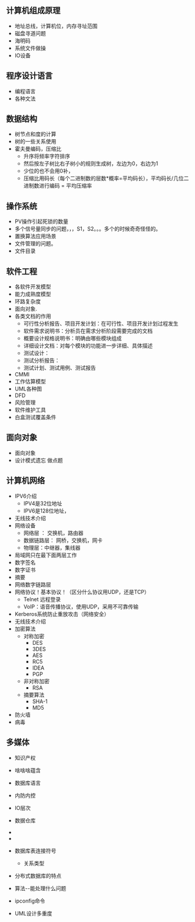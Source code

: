 
## 计算机组成原理
- 地址总线，计算机位，内存寻址范围
- 磁盘寻道问题
- 海明码
- 系统文件做操
- IO设备

## 程序设计语言
- 编程语言
- 各种文法

## 数据结构
- 树节点和度的计算
- 树的一些关系使用
- 霍夫曼编码，压缩比
  - 升序将频率字符排序
  - 然后按左子树比右子树小的规则生成树，左边为0，右边为1
  - 少位的也不会用0补，
  - 压缩比用码长（每个二进制数的层数*概率=平均码长），平均码长/几位二进制数进行编码 = 平均压缩率

## 操作系统

- PV操作引起死锁的数量
- 多个信号量同步的问题，，，S1，S2。。。多个的时候奇奇怪怪的。
- 置换算法应用场景
- 文件管理的问题。
- 文件目录


## 软件工程
- 各软件开发模型
- 能力成熟度模型
- 环路复杂度
- 面向对象.
- 各类文档的作用
  - 可行性分析报告、项目开发计划：在可行性、项目开发计划过程发生
  - 软件需求说明书：分析员在需求分析阶段需要完成的文档
  - 概要设计规格说明书：明确由哪些模块组成
  - 详细设计文档：对每个模块的功能进一步详细、具体描述
  - 测试设计：
  - 测试分析报告：
  - 测试计划、测试用例、测试报告
- CMMI
- 工作估算模型
- UML各种图
- DFD
- 风险管理
- 软件维护工具
- 白盒测试覆盖条件

## 面向对象
- 面向对象
- 设计模式遗忘 做点题




## 计算机网络
- IPV6介绍
  - IPV4是32位地址
  - IPV6是128位地址，
- 无线技术介绍
- 网络设备 
  - 网络层 ： 交换机，路由器
  - 数据链路层： 网桥，交换机，网卡
  - 物理层：中继器，集线器
- 局域网只在最下面两层工作
- 数字签名
- 数字证书
- 摘要
- 网络数字链路层
- 网络协议！基本协议！（区分什么协议用UDP，还是TCP）
  - Telnet 远程登录
  - VoIP：语音传播协议，使用UDP，采用不可靠传输
- Kerberos系统防止重放攻击（网络安全）
- 无线技术介绍
- 加密算法
  - 对称加密
    - DES
    - 3DES
    - AES
    - RC5
    - IDEA
    - PGP
  - 非对称加密
    - RSA
  - 摘要算法
    - SHA-1
    - MD5
- 防火墙
- 病毒




## 多媒体




- 知识产权






- 啥啥啥蕴含
- 数据库语言
- 内防内控
- IO层次
- 数据仓库
- 
- 
- 数据库表连接符号
  - 关系类型
- 分布式数据库的特点
- 算法--能处理什么问题

- ipconfig命令

- UML设计多重度
